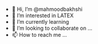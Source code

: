 - 👋 Hi, I’m @mahmoodbakhshi
- 👀 I’m interested in LATEX
- 🌱 I’m currently learning 
- 💞️ I’m looking to collaborate on ...
- 📫 How to reach me ...

<!---
mahmoodbakhshi/mahmoodbakhshi is a ✨ special ✨ repository because its `README.md` (this file) appears on your GitHub profile.
You can click the Preview link to take a look at your changes.
--->
